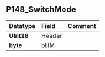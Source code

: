 ## P148\_SwitchMode ##
| **Datatype** | **Field** | **Comment** |
|:-------------|:----------|:------------|
| **UInt16**   | Header    |             |
| **byte**     | bHM       |             |